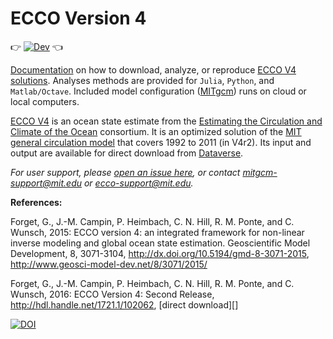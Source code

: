 # ECCO Version 4

👉 [![Dev](https://img.shields.io/badge/documentation-blue.svg)](https://readthedocs.org/projects/eccov4/badge/?version=latest) 👈

[Documentation](http://eccov4.readthedocs.io/en/latest/) on how to download, analyze, or reproduce [ECCO V4 solutions](http://dx.doi.org/10.5194/gmd-8-3071-2015). Analyses methods are provided for `Julia`, `Python`, and `Matlab/Octave`. Included model configuration ([MITgcm](http://mitgcm.org/)) runs on cloud or local computers.

[Estimating the Circulation and Climate of the Ocean]: https://ecco-group.org
[MIT general circulation model]: http://mitgcm.org/
[Dataverse]: https://dataverse.harvard.edu/dataverse/ECCOv4r2

[ECCO V4](http://www.geosci-model-dev.net/8/3071/2015/) is an ocean state estimate from the [Estimating the Circulation and Climate of the Ocean][] consortium. It is an optimized solution of the [MIT general circulation model][] that covers 1992 to 2011 (in V4r2). Its input and output are available for direct download from [Dataverse][]. 

_For user support, please [open an issue here](https://github.com/gaelforget/ECCOv4/issues), or contact <mitgcm-support@mit.edu> or <ecco-support@mit.edu>._

**References:**

Forget, G., J.-M. Campin, P. Heimbach, C. N. Hill, R. M. Ponte, and C. Wunsch, 2015: ECCO version 4: an integrated framework for non-linear inverse modeling and global ocean state estimation. Geoscientific Model Development, 8, 3071-3104, <http://dx.doi.org/10.5194/gmd-8-3071-2015>, <http://www.geosci-model-dev.net/8/3071/2015/>

Forget, G., J.-M. Campin, P. Heimbach, C. N. Hill, R. M. Ponte, and C. Wunsch, 2016: ECCO Version 4: Second Release, <http://hdl.handle.net/1721.1/102062>, [direct download][]

[![DOI](https://zenodo.org/badge/76184688.svg)](https://zenodo.org/badge/latestdoi/76184688)
